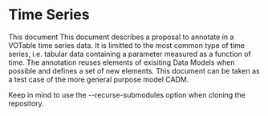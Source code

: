 # Time Series

This document   This document describes a proposal to annotate in a VOTable time series data. It is limitted to the most common type of time series, i.e. tabular data containing a parameter measured as a function of time. The annotation reuses elements of exisiting Data Models when possible and defines a set of new elements. This document can be taken as a test case of the more general purpose model CADM. 

Keep in mind to use the --recurse-submodules option when cloning the repository.
